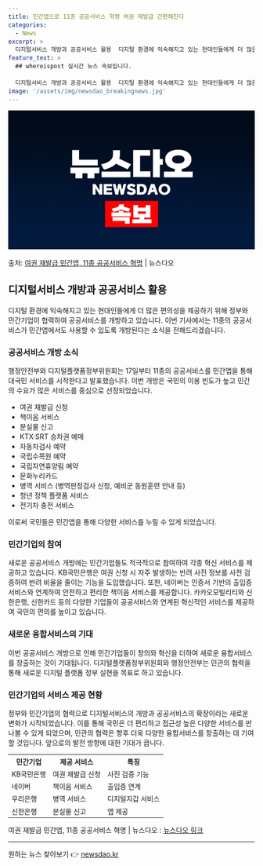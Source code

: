 ```yaml
---
title: 민간앱으로 11종 공공서비스 혁명 여권 재발급 간편해진다
categories:
  - News
excerpt: >
  디지털서비스 개방과 공공서비스 활용  디지털 환경에 익숙해지고 있는 현대인들에게 더 많은 편의성을 제공하기 …
feature_text: >
  ## whereispost 실시간 뉴스 속보입니다.

  디지털서비스 개방과 공공서비스 활용  디지털 환경에 익숙해지고 있는 현대인들에게 더 많은 편의성을 제공하기 …
image: '/assets/img/newsdao_breakingnews.jpg'
---
```


![뉴스다오 속보](/assets/img/newsdao_breakingnews.jpg)

<p>출처: <a href="https://newsdao.kr/4283" rel="dofollow">여권 재발급 민간앱, 11종 공공서비스 혁명</a> | 뉴스다오</p>

<h2 data-ke-size="size26">디지털서비스 개방과 공공서비스 활용</h2>
<p data-ke-size="size16">디지털 환경에 익숙해지고 있는 현대인들에게 더 많은 편의성을 제공하기 위해 정부와 민간기업이 협력하여 공공서비스를 개방하고 있습니다. 이번 기사에서는 11종의 공공서비스가 민간앱에서도 사용할 수 있도록 개방된다는 소식을 전해드리겠습니다.</p>

<h3>공공서비스 개방 소식</h3>
<p data-ke-size="size16">행정안전부와 디지털플랫폼정부위원회는 17일부터 11종의 공공서비스를 민간앱을 통해 대국민 서비스를 시작한다고 발표했습니다. 이번 개방은 국민의 이용 빈도가 높고 민간의 수요가 많은 서비스를 중심으로 선정되었습니다.</p>

<ul>
  <li>여권 재발급 신청</li>
  <li>책이음 서비스</li>
  <li>분실물 신고</li>
  <li>KTX·SRT 승차권 예매</li>
  <li>자동차검사 예약</li>
  <li>국립수목원 예약</li>
  <li>국립자연휴양림 예약</li>
  <li>문화누리카드</li>
  <li>병역 서비스 (병역판정검사 신청, 예비군 동원훈련 안내 등)</li>
  <li>청년 정책 플랫폼 서비스</li>
  <li>전기차 충전 서비스</li>
</ul>

<p data-ke-size="size16">이로써 국민들은 민간앱을 통해 다양한 서비스를 누릴 수 있게 되었습니다.</p>

<h3>민간기업의 참여</h3>
<p data-ke-size="size16">새로운 공공서비스 개방에는 민간기업들도 적극적으로 참여하여 각종 혁신 서비스를 제공하고 있습니다. KB국민은행은 여권 신청 시 자주 발생하는 반려 사진 정보를 사전 검증하여 반려 비율을 줄이는 기능을 도입했습니다. 또한, 네이버는 인증서 기반의 출입증 서비스와 연계하여 안전하고 편리한 책이음 서비스를 제공합니다. 카카오모빌리티와 신한은행, 신한카드 등의 다양한 기업들이 공공서비스와 연계된 혁신적인 서비스를 제공하여 국민의 편의를 높이고 있습니다.</p>

<h3>새로운 융합서비스의 기대</h3>
<p data-ke-size="size16">이번 공공서비스 개방으로 인해 민간기업들이 창의와 혁신을 더하여 새로운 융합서비스를 창출하는 것이 기대됩니다. 디지털플랫폼정부위원회와 행정안전부는 민관의 협력을 통해 새로운 디지털 플랫폼 정부 실현을 목표로 하고 있습니다.</p>

<h3>민간기업의 서비스 제공 현황</h3>
<p data-ke-size="size16">정부와 민간기업의 협력으로 디지털서비스의 개방과 공공서비스의 확장이라는 새로운 변화가 시작되었습니다. 이를 통해 국민은 더 편리하고 접근성 높은 다양한 서비스를 만나볼 수 있게 되었으며, 민관의 협력은 향후 더욱 다양한 융합서비스를 창출하는 데 기여할 것입니다. 앞으로의 발전 방향에 대한 기대가 큽니다.</p>

<table>
  <tr>
    <th>민간기업</th>
    <th>제공 서비스</th>
    <th>특징</th>
  </tr>
  <tr>
    <td>KB국민은행</td>
    <td>여권 재발급 신청</td>
    <td>사진 검증 기능</td>
  </tr>
  <tr>
    <td>네이버</td>
    <td>책이음 서비스</td>
    <td>출입증 연계</td>
  </tr>
  <tr>
    <td>우리은행</td>
    <td>병역 서비스</td>
    <td>디지털지갑 서비스</td>
  </tr>
  <tr>
    <td>신한은행</td>
    <td>분실물 신고</td>
    <td>앱 제공</td>
  </tr>
</table>

<p data-ke-size="size16">여권 재발급 민간앱, 11종 공공서비스 혁명 | 뉴스다오 : <a href="https://newsdao.kr/4283">뉴스다오 링크</a></p>
<hr> 

원하는 뉴스 찾아보기 👉 <a href="https://newsdao.kr" rel="dofollow">newsdao.kr</a>


